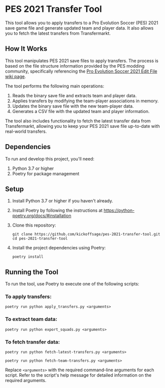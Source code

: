 # PES 2021 Transfer Tool

This tool allows you to apply transfers to a Pro Evolution Soccer (PES) 2021 save game file and generate updated team and player data. It also allows you to fetch the latest transfers from Transfermarkt.

## How It Works

This tool manipulates PES 2021 save files to apply transfers. The process is based on the file structure information provided by the PES modding community, specifically referencing the [Pro Evolution Soccer 2021 Edit File wiki page](https://implyingrigged.info/wiki/Pro_Evolution_Soccer_2021/Edit_file#Team-Player_Table).

The tool performs the following main operations:

1. Reads the binary save file and extracts team and player data.
2. Applies transfers by modifying the team-player associations in memory.
3. Updates the binary save file with the new team-player data.
4. Generates a CSV file with the updated team and player information.

The tool also includes functionality to fetch the latest transfer data from Transfermarkt, allowing you to keep your PES 2021 save file up-to-date with real-world transfers.

## Dependencies

To run and develop this project, you'll need:

1. Python 3.7 or higher
2. Poetry for package management

## Setup

1. Install Python 3.7 or higher if you haven't already.
2. Install Poetry by following the instructions at https://python-poetry.org/docs/#installation

3. Clone this repository:
   ```
   git clone https://github.com/kickoffsage/pes-2021-transfer-tool.git
   cd pes-2021-transfer-tool
   ```

4. Install the project dependencies using Poetry:
   ```
   poetry install
   ```

## Running the Tool

To run the tool, use Poetry to execute one of the following scripts:

### To apply transfers:
   ```
   poetry run python apply_transfers.py <arguments>
   ```

### To extract team data:
   ```
   poetry run python export_squads.py <arguments>
   ```

### To fetch transfer data:
   ```
   poetry run python fetch-latest-transfers.py <arguments>
   ```
    
   ```
   poetry run python fetch-team-transfers.py <arguments>
   ```

Replace `<arguments>` with the required command-line arguments for each script. Refer to the script's help message for detailed information on the required arguments.

